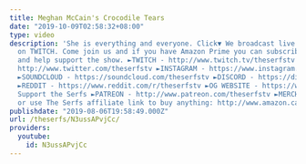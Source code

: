 ```yaml
---
title: Meghan McCain's Crocodile Tears
date: "2019-10-09T02:58:32+08:00"
type: video
description: 'She is everything and everyone. Click▼ We broadcast live 4 days a week
  on TWITCH. Come join us and if you have Amazon Prime you can subscribe for free
  and help support the show. ►TWITCH - http://www.twitch.tv/theserfstv ►TWITTER -
  http://www.twitter.com/theserfstv ►INSTAGRAM - https://www.instagram.com/theserfstv
  ►SOUNDCLOUD - https://soundcloud.com/theserfstv ►DISCORD - https://discord.gg/BztHb9M
  ►REDDIT - https://www.reddit.com/r/theserfstv ►OG WEBSITE - https://www.weareserfs.com
  Support the Serfs ►PATREON - http://www.patreon.com/theserfstv ►MERCH - https://teespring.com/stores/the-serfs-capitalist-shill
  or use The Serfs affiliate link to buy anything: http://www.amazon.ca/?tag=marxcapital-20'
publishdate: "2019-08-06T19:58:49.000Z"
url: /theserfs/N3ussAPvjCc/
providers:
  youtube:
    id: N3ussAPvjCc
---
```

